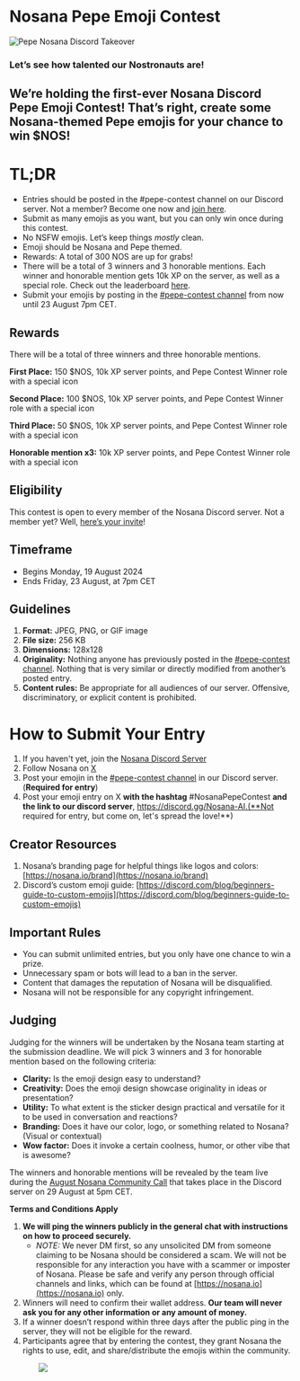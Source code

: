 # Nosana Pepe Emoji Contest
<div style="width: 100%;">
<img alt="Pepe Nosana Discord Takeover" src="\frontend\docs\.vuepress\public\assets\NosanaPepeContest-04.jpg" />
</div>

### Let’s see how talented our Nostronauts are!

## We’re holding the first-ever Nosana Discord Pepe Emoji Contest! That’s right, create some Nosana-themed Pepe emojis for your chance to win $NOS!

# TL;DR

* Entries should be posted in the #pepe-contest channel on our Discord server. Not a member? Become one now and [join here](https://discord.gg/Nosana-AI). 
* Submit as many emojis as you want, but you can only win once during this contest. 
* No NSFW emojis. Let’s keep things *mostly* clean.
* Emoji should be Nosana and Pepe themed. 
* Rewards: A total of 300 NOS are up for grabs! 
* There will be a total of 3 winners and 3 honorable mentions. Each winner and honorable mention gets 10k XP on the server, as well as a special role. Check out the leaderboard [here](https://mee6.xyz/en/nosana).
* Submit your emojis by posting in the [#pepe-contest channel](https://discord.com/channels/236263424676331521/1263155232884658262) from now until 23 August 7pm CET.

## Rewards

There will be a total of three winners and three honorable mentions. 

**First Place:** 150 $NOS, 10k XP server points, and Pepe Contest Winner role with a special icon 

**Second Place:** 100 $NOS, 10k XP server points, and Pepe Contest Winner role with a special icon

**Third Place:**  50 $NOS, 10k XP server points, and Pepe Contest Winner role with a special icon

**Honorable mention x3:** 10k XP server points, and Pepe Contest Winner role with a special icon

## Eligibility

This contest is open to every member of the Nosana Discord server. Not a member yet? Well, [here’s your invite](https://discord.gg/Nosana-AI)!

## Timeframe

* Begins Monday, 19 August 2024
* Ends Friday, 23 August, at 7pm CET

## Guidelines

1. **Format:** JPEG, PNG, or GIF image
2. **File size:** 256 KB 
3. **Dimensions:** 128x128
4. **Originality:**  Nothing anyone has previously posted in the [#pepe-contest channel](https://discord.com/channels/236263424676331521/1263155232884658262). Nothing that is very similar or directly modified from another’s posted entry.
5. **Content rules:** Be appropriate for all audiences of our server. Offensive, discriminatory, or explicit content is prohibited.

# How to Submit Your Entry

1. If you haven't yet, join the [Nosana Discord Server](https://discord.gg/Nosana-AI)
2. Follow Nosana on [X](https://x.com/nosana_ai)
3. Post your emojin in the [#pepe-contest channel](https://discord.com/channels/236263424676331521/1263155232884658262) in our Discord server. (**Required for entry**)
4. Post your emoji entry on X **with the hashtag** #NosanaPepeContest **and the link to our discord server**, https://discord.gg/Nosana-AI.(**Not required for entry, but come on, let's spread the love!**)

## Creator Resources

1. Nosana’s branding page for helpful things like logos and colors: [https://nosana.io/brand](https://nosana.io/brand)
2. Discord’s custom emoji guide: [https://discord.com/blog/beginners-guide-to-custom-emojis](https://discord.com/blog/beginners-guide-to-custom-emojis)

## Important Rules

* You can submit unlimited entries, but you only have one chance to win a prize. 
* Unnecessary spam or bots will lead to a ban in the server. 
* Content that damages the reputation of Nosana will be disqualified. 
* Nosana will not be responsible for any copyright infringement. 

## Judging

Judging for the winners will be undertaken by the Nosana team starting at the submission deadline. We will pick 3 winners and 3 for honorable mention based on the following criteria:

* **Clarity:** Is the emoji design easy to understand?
* **Creativity:** Does the emoji design showcase originality in ideas or presentation?
* **Utility:** To what extent is the sticker design practical and versatile for it to be used in conversation and reactions?
* **Branding:** Does it have our color, logo, or something related to Nosana? (Visual or contextual)
* **Wow factor:** Does it invoke a certain coolness, humor, or other vibe that is awesome?

The winners and honorable mentions will be revealed by the team live during the [August Nosana Community Call](https://discord.com/events/236263424676331521/1266944533493448846/1276194167193600000) that takes place in the Discord server on 29 August at 5pm CET.

**Terms and Conditions Apply** 
1. **We will ping the winners publicly in the general chat with instructions on how to proceed securely.** 
    * _NOTE:_ We never DM first, so any unsolicited DM from someone claiming to be Nosana should be considered a scam. We will not be responsible for any interaction you have with a scammer or imposter of Nosana. Please be safe and verify any person through official channels and links, which can be found at [https://nosana.io](https://nosana.io) only. 
2. Winners will need to confirm their wallet address. **Our team will never ask you for any other information or any amount of money.** 
3. If a winner doesn’t respond within three days after the public ping in the server, they will not be eligible for the reward. 
4. Participants agree that by entering the contest, they grant Nosana the rights to use, edit, and share/distribute the emojis within the community. 

<div style="width: min(400px, 90%); margin: 0 auto;">
<img style="width: 100% alt="Pepe Nosana Discord Takeover; Are you ready?" src="\frontend\docs\.vuepress\public\assets\NosanaPepeProfile.jpg" />
</div>